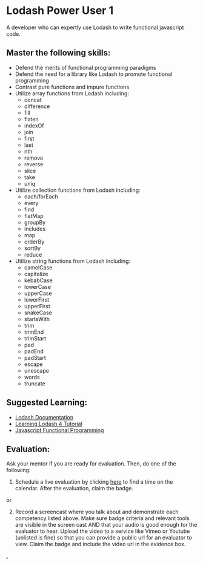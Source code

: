 # Lodash Power User 1

A developer who can expertly use Lodash to write functional javascript code.

## Master the following skills:

* Defend the merits of functional programming paradigms
* Defend the need for a library like Lodash to promote functional programming
* Contrast pure functions and impure functions
* Utilize array functions from Lodash including:
  * concat
  * difference
  * fill
  * flaten
  * indexOf
  * join
  * first
  * last
  * nth
  * remove
  * reverse
  * slice
  * take
  * uniq
* Utilize collection functions from Lodash including:
  * each/forEach
  * every
  * find
  * flatMap
  * groupBy
  * includes
  * map
  * orderBy
  * sortBy
  * reduce
* Utilize string functions from Lodash including:
  * camelCase
  * capitalize
  * kebabCase
  * lowerCase
  * upperCase
  * lowerFirst
  * upperFirst
  * snakeCase
  * startsWith
  * trim
  * trimEnd
  * trimStart
  * pad
  * padEnd
  * padStart
  * escape
  * unescape
  * words
  * truncate

## Suggested Learning:

* [Lodash Documentation](https://lodash.com/)
* [Learning Lodash 4 Tutorial](https://www.youtube.com/playlist?list=PLTgRMOcmRb3OL-PKT5FvIBdXVazTNTl-_)
* [Javascript Functional Programming](https://www.youtube.com/watch?v=6NPfQJJEySY)

## Evaluation:

Ask your mentor if you are ready for evaluation. Then, do one of the following:

1. Schedule a live evaluation by clicking [here](https://calendly.com/codex-academy/level-3-mastery-evaluation?a1=Lodash%20Developer%201&a2=ghf_sWV4RLC-_G16i-jY6g) to find a time on the calendar. After the evaluation, claim the badge.

or

2. Record a screencast where you talk about and demonstrate each competency listed above. Make sure badge criteria and relevant tools are visible in the screen cast AND that your audio is good enough for the evaluator to hear. Upload the video to a service like Vimeo or Youtube (unlisted is fine) so that you can provide a public url for an evaluator to view. Claim the badge and include the video url in the evidence box.

[.](level-3)
